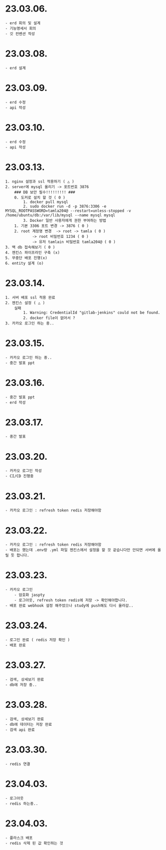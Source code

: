 # 23.03.06.
```
- erd 회의 및 설계
- 기능명세서 회의
- 깃 컨벤션 작성
```

# 23.03.08.
```
- erd 설계
```

# 23.03.09.
```
- erd 수정
- api 작성
```

# 23.03.10.
```
- erd 수정
- api 작성
```

# 23.03.13.
```
1. nginx 설정과 ssl 적용하기 ( △ )
2. server에 mysql 올리기 -> 포트번호 3876
	### DB 보안 필수!!!!!!!!! ###
	0. 도커로 설치 할 것 ( 0 )
		1. docker pull mysql
		2. sudo docker run -d -p 3876:3306 -e MYSQL_ROOTPASSWORD=tamla204@ --restart=unless-stopped -v /home/ubuntu/db:/var/lib/mysql --name mysql mysql
		3. Docker 일반 사용자에게 권한 부여하는 방법
	1. 기본 3306 포트 변경 -> 3876 ( 0 )
	2. root 계정명 변경	-> root -> tamla ( 0 ) 
			-> root 비밀번호 1234 ( 0 )
			-> 유저 tamlain 비밀번호 tamla204@ ( 0 )
3. 백 db 접속해보기 ( 0 ) 
4. 젠킨스 파이프라인 구축 (x)
5. 무중단 배포 진행(x)
6. entity 설계 (o)
```

# 23.03.14.
```
1. 서버 배포 ssl 적용 완료
2. 젠킨스 설정 ( △ )
	실패 
		1. Warning: CredentialId "gitlab-jenkins" could not be found.
		2. docker file이 없어서 ?
3. 카카오 로그인 하는 중..
```

# 23.03.15.
```
- 카카오 로그인 하는 중..
- 중간 발표 ppt
```

# 23.03.16.
```
- 중간 발표 ppt
- erd 작성
```

# 23.03.17.
```
- 중간 발표
```

# 23.03.20.
```
- 카카오 로그인 작성
- CI/CD 진행중
```

# 23.03.21.
```
- 카카오 로그인 : refresh token redis 저장해야함
```

# 23.03.22.
```
- 카카오 로그인 : refresh token redis 저장해야함
- 배포는 했는데 .env랑 .yml 파일 젠킨스에서 설정을 할 것 같습니다만 안되면 서버에 올릴 듯 합니다.
```

# 23.03.23.
```
- 카카오 로그인
	- 암호화 jaspty
	- 로그아웃, refresh token redis에 저장 -> 확인해야합니다.
- 배포 완료 webhook 설정 해주었으나 study에 push해도 다시 올라감..
```

# 23.03.24.
```
- 로그인 완료 ( redis 저장 확인 )
- 배포 완료
```

# 23.03.27.
```
- 검색, 상세보기 완료
- db에 저장 중..
```

# 23.03.28.
```
- 검색, 상세보기 완료
- db에 데이터는 저장 완료
- 검색 api 완료
```

# 23.03.30.
```
- redis 연결
```

# 23.04.03.
```
- 로그아웃
- redis 하는중..
```

# 23.04.03.
```
- 플라스크 배포
- redis 삭제 된 값 확인하는 것
```
